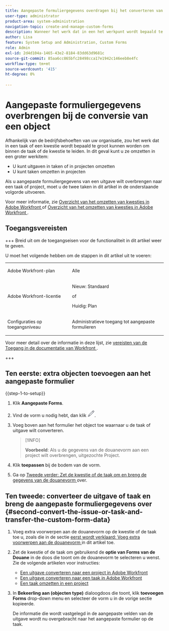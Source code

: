 ```yaml
---
title: Aangepaste formuliergegevens overdragen bij het converteren van een object
user-type: administrator
product-area: system-administration
navigation-topic: create-and-manage-custom-forms
description: Wanneer het werk dat in een het werkpunt wordt bepaald te groot wordt, kunt u het in een groter het werkpunt omzetten.
author: Lisa
feature: System Setup and Administration, Custom Forms
role: Admin
exl-id: 2d4d104a-1465-43e2-8184-83dd63d9681c
source-git-commit: 85aa6cc865bfc28498cca17e1942c146eeb8e4fc
workflow-type: tm+mt
source-wordcount: '415'
ht-degree: 0%

---
```


# Aangepaste formuliergegevens overbrengen bij de conversie van een object

Afhankelijk van de bedrijfsbehoeften van uw organisatie, zou het werk dat in een taak of een kwestie wordt bepaald te groot kunnen worden om binnen de taak of de kwestie te leiden. In dit geval kunt u ze omzetten in een groter werkitem:

* U kunt uitgaven in taken of in projecten omzetten
* U kunt taken omzetten in projecten

Als u aangepaste formuliergegevens van een uitgave wilt overbrengen naar een taak of project, moet u de twee taken in dit artikel in de onderstaande volgorde uitvoeren.

Voor meer informatie, zie [ Overzicht van het omzetten van kwesties in Adobe Workfront ](../../../manage-work/issues/convert-issues/convert-issues.md) of [ Overzicht van het omzetten van kwesties in Adobe Workfront ](../../../manage-work/issues/convert-issues/convert-issues.md).

## Toegangsvereisten

+++ Breid uit om de toegangseisen voor de functionaliteit in dit artikel weer te geven.

U moet het volgende hebben om de stappen in dit artikel uit te voeren:

<table style="table-layout:auto"> 
 <col> 
 <col> 
 <tbody> 
  <tr data-mc-conditions=""> 
   <td role="rowheader"> <p>Adobe Workfront-plan</p> </td> 
   <td>Alle</td> 
  </tr> 
  <tr> 
   <td role="rowheader">Adobe Workfront-licentie</td> 
   <td>
   <p>Nieuw: Standaard</p>
   <p>of</p>
   <p>Huidig: Plan</p></td> 
  </tr> 
  <tr data-mc-conditions=""> 
   <td role="rowheader">Configuraties op toegangsniveau</td> 
   <td> <p>Administratieve toegang tot aangepaste formulieren</p> </td> 
  </tr> 
 </tbody> 
</table>

Voor meer detail over de informatie in deze lijst, zie [ vereisten van de Toegang in de documentatie van Workfront ](/help/quicksilver/administration-and-setup/add-users/access-levels-and-object-permissions/access-level-requirements-in-documentation.md).

+++

## Ten eerste: extra objecten toevoegen aan het aangepaste formulier

{{step-1-to-setup}}

1. Klik **Aangepaste Forms**.
1. Vind de vorm u nodig hebt, dan klik ![ uitgeven pictogram ](assets/edit-icon.png).
1. Voeg boven aan het formulier het object toe waarnaar u de taak of uitgave wilt converteren.

   >[!INFO]
   >
   >**Voorbeeld**: Als u de gegevens van de douanevorm aan een project wilt overbrengen, uitgezochte Project.

1. Klik **toepassen** bij de bodem van de vorm.

1. Ga op [ Tweede verder: Zet de kwestie of de taak om en breng de gegevens van de douanevorm ](#second-convert-the-issue-or-task-and-transfer-the-custom-form-data) over.

## Ten tweede: converteer de uitgave of taak en breng de aangepaste formuliergegevens over {#second-convert-the-issue-or-task-and-transfer-the-custom-form-data}

1. Voeg extra voorwerpen aan de douanevorm op de kwestie of de taak toe u, zoals die in de sectie [ eerst wordt verklaard: Voeg extra voorwerpen aan de douanevorm ](#first-add-additonal-objects-to-the-custom-form) in dit artikel toe.
1. Zet de kwestie of de taak om gebruikend de **optie van Forms van de Douane** in de doos die toont om de douanevorm te selecteren u wenst. Zie de volgende artikelen voor instructies:

   * [Een uitgave converteren naar een project in Adobe Workfront](../../../manage-work/issues/convert-issues/convert-issue-to-project.md)
   * [Een uitgave converteren naar een taak in Adobe Workfront](../../../manage-work/issues/convert-issues/convert-issue-to-task.md)
   * [Een taak omzetten in een project](../../../manage-work/tasks/manage-tasks/convert-task-to-project.md)

1. In **Bekeerling aan (objecten type)** dialoogdoos die toont, klik **toevoegen Forms** drop-down menu en selecteer de vorm u in de vorige sectie kopieerde.

   De informatie die wordt vastgelegd in de aangepaste velden van de uitgave wordt nu overgebracht naar het aangepaste formulier op de taak.


<!--
## First: Copy the custom form {#first-copy-the-custom-form}

First you need to make sure that you retain any custom form data on a task or issue you want to convert. Because the custom form data must be an exact match on the converted item, it is best practice to duplicate the form so that you can attach it to the new object.

>[!TIP]
>
>Another way to retain custom form data in this situation is to add the larger object type to the custom form. For instructions, see [Create a custom form](/help/quicksilver/administration-and-setup/customize-workfront/create-manage-custom-forms/form-designer/design-a-form/design-a-form.md).

1. Click the **Main Menu** icon ![Main menu icon](assets/main-menu-icon.png) in the upper-right corner of Adobe Workfront, then click **Setup** ![Gear settings icon](assets/gear-icon-settings.png).

1. Click **Custom Forms**.
1. Select the task- or issue-type custom form, then click **Copy**.
1. In the **Custom Form** dialog box, specify a name for the new form.  

1. From the **Form Type** drop-down menu, select the type of object you want to create the new custom form for

   **Example:** If you want to transfer the custom form data to a project, select Project.

1. Click **Copy Form**.

   This copied custom form can now be attached to a task or project.

1. Continue on to [Second: Convert the issue or task and transfer the custom form data](#second-convert-the-issue-or-task-and-transfer-the-custom-form-data).
-->